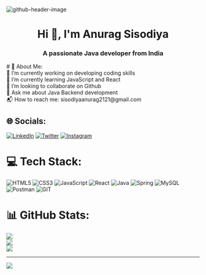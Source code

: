 ![github-header-image](https://github.com/ANURAGSISODIYAA/ANURAGSISODIYAA/assets/122148320/b24bd6cd-d940-4b4a-a7d6-fc46e76e1d56)
<h1 align="center">Hi 👋, I'm Anurag Sisodiya</h1>
<h3 align="center">A passionate Java developer from India</h3>
# 💫 About Me:<br>
🔭 I’m currently working on developing coding skills<br>🌱 I’m currently learning JavaScript and React<br>👯 I’m looking to collaborate on Github<br>💬 Ask me about Java Backend development <br>📬 How to reach me: sisodiyaanurag2121@gmail.com<br>


## 🌐 Socials:
[![LinkedIn](https://img.shields.io/badge/LinkedIn-%230077B5.svg?logo=linkedin&logoColor=white)](https://www.linkedin.com/in/anurag-sisodiya-64a202252/) 
[![Twitter](https://img.shields.io/badge/Twitter-%231DA1F2.svg?logo=Twitter&logoColor=white)](https://twitter.com/anuragxsisodiya) 
[![Instagram](https://img.shields.io/badge/Instagram-%23E4405F.svg?logo=Instagram&logoColor=white)](https://instagram.com/anuragxsisodiya)

# 💻 Tech Stack:
![HTML5](https://img.shields.io/badge/html5-%23E34F26.svg?style=for-the-badge&logo=html5&logoColor=white) ![CSS3](https://img.shields.io/badge/css3-%231572B6.svg?style=for-the-badge&logo=css3&logoColor=white) ![JavaScript](https://img.shields.io/badge/javascript-%23323330.svg?style=for-the-badge&logo=javascript&logoColor=%23F7DF1E) ![React](https://img.shields.io/badge/react-%2320232a.svg?style=for-the-badge&logo=react&logoColor=%2361DAFB) ![Java](https://img.shields.io/badge/java-%23ED8B00.svg?style=for-the-badge&logo=openjdk&logoColor=white) ![Spring](https://img.shields.io/badge/spring-%236DB33F.svg?style=for-the-badge&logo=spring&logoColor=white) ![MySQL](https://img.shields.io/badge/mysql-%2300000f.svg?style=for-the-badge&logo=mysql&logoColor=white) ![Postman](https://img.shields.io/badge/Postman-FF6C37?style=for-the-badge&logo=postman&logoColor=white) ![GIT](https://img.shields.io/badge/Git-fc6d26?style=for-the-badge&logo=git&logoColor=white)
# 📊 GitHub Stats:
![](https://github-readme-stats.vercel.app/api?username=ANURAGSISODIYAA&theme=dark&hide_border=false&include_all_commits=false&count_private=false)<br/>
![](https://github-readme-streak-stats.herokuapp.com/?user=ANURAGSISODIYAA&theme=dark&hide_border=false)<br/>
![](https://github-readme-stats.vercel.app/api/top-langs/?username=ANURAGSISODIYAA&theme=dark&hide_border=false&include_all_commits=false&count_private=false&layout=compact)

---
[![](https://visitcount.itsvg.in/api?id=ANURAGSISODIYAA&icon=0&color=0)](https://visitcount.itsvg.in)

<!-- Proudly created with GPRM ( https://gprm.itsvg.in ) -->
